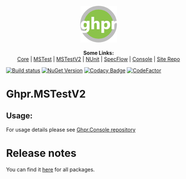 <p align="center">
  <a href="https://ghpreporter.github.io/"><img src="https://github.com/GHPReporter/GHPReporter.github.io/blob/master/img/logo-small.png?raw=true" alt="Project icon"></a>
  <br><br>
  <b>Some Links:</b><br>
  <a href="https://github.com/GHPReporter/Ghpr.Core">Core</a> |
  <a href="https://github.com/GHPReporter/Ghpr.MSTest">MSTest</a> |
  <a href="https://github.com/GHPReporter/Ghpr.MSTestV2">MSTestV2</a> |
  <a href="https://github.com/GHPReporter/Ghpr.NUnit">NUnit</a> |
  <a href="https://github.com/GHPReporter/Ghpr.SpecFlow">SpecFlow</a> |
  <a href="https://github.com/GHPReporter/Ghpr.Console">Console</a> |
  <a href="https://github.com/GHPReporter/GHPReporter.github.io/">Site Repo</a>
</p>

[![Build status](https://ci.appveyor.com/api/projects/status/0surlhjtkckdiw18?svg=true)](https://ci.appveyor.com/project/elv1s42/ghpr-mstestv2)
[![NuGet Version](https://img.shields.io/nuget/v/Ghpr.MSTestV2.svg)](https://www.nuget.org/packages/Ghpr.MSTestV2)
[![Codacy Badge](https://api.codacy.com/project/badge/Grade/2ce591a041dd418484acbf229d95d359)](https://www.codacy.com/app/42_/Ghpr.MSTest?utm_source=github.com&amp;utm_medium=referral&amp;utm_content=GHPReporter/Ghpr.MSTest&amp;utm_campaign=Badge_Grade)
[![CodeFactor](https://www.codefactor.io/repository/github/ghpreporter/ghpr.mstestv2/badge)](https://www.codefactor.io/repository/github/ghpreporter/ghpr.mstestv2)

# Ghpr.MSTestV2

## Usage:

For usage details please see [Ghpr.Console repository](https://github.com/GHPReporter/Ghpr.Console#usage)

# Release notes

You can find it [here](https://github.com/GHPReporter/Ghpr.Core/blob/master/RELEASE_NOTES.md) for all packages.
